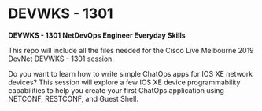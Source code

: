 # DEVWKS - 1301

**DEVWKS - 1301**
**NetDevOps Engineer Everyday Skills**

This repo will include all the files needed for the Cisco Live Melbourne 2019 DevNet DEVWKS - 1301 session.

Do you want to learn how to write simple ChatOps apps for IOS XE network devices?
This session will explore a few IOS XE device programmability capabilities to help
you create your first ChatOps application using NETCONF, RESTCONF, and Guest Shell.




